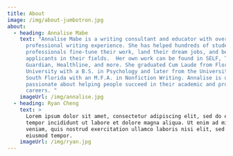 ```yaml
---
title: About
image: /img/about-jumbotron.jpg
about:
  - heading: Annalise Mabe
    text: "Annalise Mabe is a writing consultant and educator with over 7 years of
      professional writing experience. She has helped hundreds of students and
      professionals fine-tune their work, land their dream jobs, and become top
      applicants in their fields.  Her own work can be found in SELF, The
      Guardian, Healthline, and more. She graduated Cum Laude from Florida State
      University with a B.S. in Psychology and later from the University of
      South Florida with an M.F.A. in Nonfiction Writing. Annalise is ultimately
      passionate about helping people succeed in their academic and professional
      careers. "
    imageUrl: /img/annalise.jpg
  - heading: Ryan Cheng
    text: >
      Lorem ipsum dolor sit amet, consectetur adipiscing elit, sed do eiusmod
      tempor incididunt ut labore et dolore magna aliqua. Ut enim ad minim
      veniam, quis nostrud exercitation ullamco laboris nisi elit, sed do
      eiusmod tempor.
    imageUrl: /img/ryan.jpg
---
```

